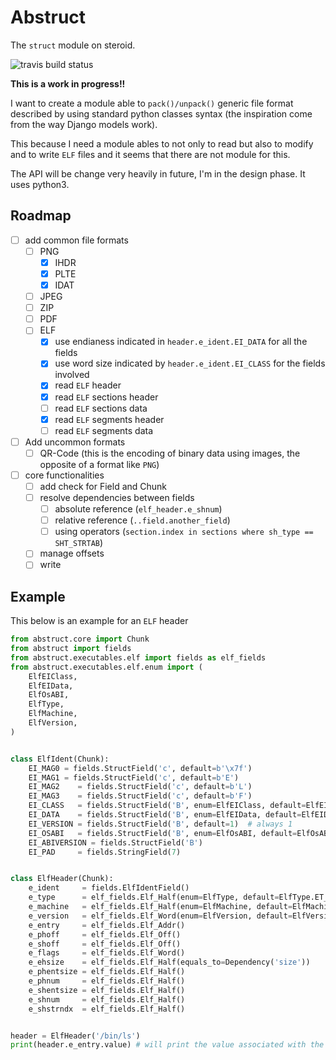 # Abstruct

The ``struct`` module on steroid.

![travis build status](https://travis-ci.org/gipi/abstruct.svg?branch=master)

**This is a work in progress!!**

I want to create a module able to ``pack()/unpack()`` generic file format
described by using standard python classes syntax (the inspiration come from
the way Django models work).

This because I need a module ables to not only to read but also to modify and to write
``ELF`` files and it seems that there are not module for this.

The API will be change very heavily in future, I'm in the design phase. It uses python3.

## Roadmap

 - [ ] add common file formats
   - [ ] PNG
     - [x] IHDR
     - [x] PLTE
     - [x] IDAT
   - [ ] JPEG
   - [ ] ZIP
   - [ ] PDF
   - [ ] ELF
     - [x] use endianess indicated in ``header.e_ident.EI_DATA`` for all the fields
     - [x] use word size indicated by ``header.e_ident.EI_CLASS`` for the fields involved
     - [x] read ``ELF`` header
     - [x] read ``ELF`` sections header
     - [ ] read ``ELF`` sections data
     - [x] read ``ELF`` segments header
     - [ ] read ``ELF`` segments data
 - [ ] Add uncommon formats
   - [ ] QR-Code (this is the encoding of binary data using images, the opposite of a format like ``PNG``)
 - [ ] core functionalities
   - [ ] add check for Field and Chunk
   - [ ] resolve dependencies between fields
     - [ ] absolute reference (``elf_header.e_shnum``)
     - [ ] relative reference (``..field.another_field``)
     - [ ] using operators (``section.index in sections where sh_type == SHT_STRTAB``)
   - [ ] manage offsets
   - [ ] write

## Example

This below is an example for an ``ELF`` header

```python
from abstruct.core import Chunk
from abstruct import fields
from abstruct.executables.elf import fields as elf_fields
from abstruct.executables.elf.enum import (
    ElfEIClass,
    ElfEIData,
    ElfOsABI,
    ElfType,
    ElfMachine,
    ElfVersion,
)


class ElfIdent(Chunk):
    EI_MAG0 = fields.StructField('c', default=b'\x7f')
    EI_MAG1 = fields.StructField('c', default=b'E')
    EI_MAG2    = fields.StructField('c', default=b'L')
    EI_MAG3    = fields.StructField('c', default=b'F')
    EI_CLASS   = fields.StructField('B', enum=ElfEIClass, default=ElfEIClass.ELFCLASS32)  # determines the architecture
    EI_DATA    = fields.StructField('B', enum=ElfEIData, default=ElfEIData.ELFDATA2LSB)  # determines the endianess of the binary data
    EI_VERSION = fields.StructField('B', default=1)  # always 1
    EI_OSABI   = fields.StructField('B', enum=ElfOsABI, default=ElfOsABI.ELFOSABI_GNU)
    EI_ABIVERSION = fields.StructField('B')
    EI_PAD     = fields.StringField(7)


class ElfHeader(Chunk):
    e_ident     = fields.ElfIdentField()
    e_type      = elf_fields.Elf_Half(enum=ElfType, default=ElfType.ET_EXEC)
    e_machine   = elf_fields.Elf_Half(enum=ElfMachine, default=ElfMachine.EM_386)
    e_version   = elf_fields.Elf_Word(enum=ElfVersion, default=ElfVersion.EV_CURRENT)
    e_entry     = elf_fields.Elf_Addr()
    e_phoff     = elf_fields.Elf_Off()
    e_shoff     = elf_fields.Elf_Off()
    e_flags     = elf_fields.Elf_Word()
    e_ehsize    = elf_fields.Elf_Half(equals_to=Dependency('size'))
    e_phentsize = elf_fields.Elf_Half()
    e_phnum     = elf_fields.Elf_Half()
    e_shentsize = elf_fields.Elf_Half()
    e_shnum     = elf_fields.Elf_Half()
    e_shstrndx  = elf_fields.Elf_Half()


header = ElfHeader('/bin/ls')
print(header.e_entry.value) # will print the value associated with the field
```

